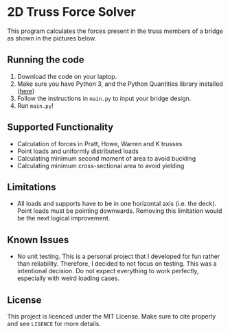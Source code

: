 # 2D Truss Force Solver

This program calculates the forces present in the truss members of a bridge as shown in the pictures below.

## Running the code

1. Download the code on your laptop.
2. Make sure you have Python 3, and the Python Quantities library installed ([here](https://pythonhosted.org/quantities/))
3. Follow the instructions in `main.py` to input your bridge design.
3. Run `main.py`!

## Supported Functionality

- Calculation of forces in Pratt, Howe, Warren and K trusses
- Point loads and uniformly distributed loads
- Calculating minimum second moment of area to avoid buckling
- Calculating minimum cross-sectional area to avoid yielding

## Limitations

- All loads and supports have to be in one horizontal axis (i.e. the deck).
Point loads must be pointing downwards. Removing this limitation would be the next logical improvement.
 
## Known Issues

- No unit testing. This is a personal project that I developed for fun rather than reliability.
Therefore, I decided to not focus on testing. This was a intentional decision.
Do not expect everything to work perfectly, especially with weird loading cases.

## License

This project is licenced under the MIT License. Make sure to cite properly and see `LISENCE` for more details.
